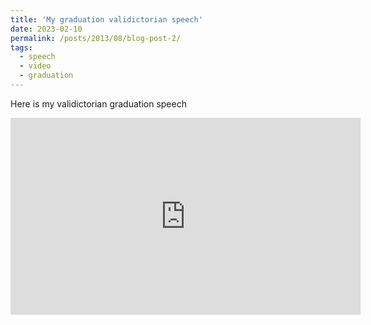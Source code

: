 ```yaml
---
title: 'My graduation validictorian speech'
date: 2023-02-10
permalink: /posts/2013/08/blog-post-2/
tags:
  - speech
  - video
  - graduation
---
```


Here is my validictorian graduation speech

<iframe width="560" height="315" 
    src="https://www.youtube.com/embed/XWER_x7zYck" 
    frameborder="0" allowfullscreen>
</iframe>


